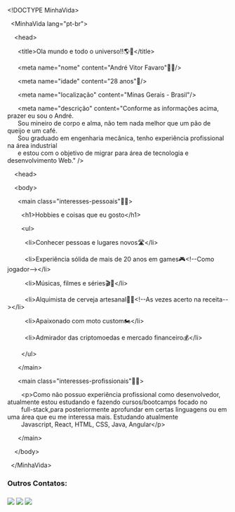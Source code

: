 &lt;!DOCTYPE MinhaVida&gt;

&nbsp;&nbsp;&lt;MinhaVida lang="pt-br"&gt;

&nbsp;&nbsp;&nbsp;&nbsp;&lt;head&gt;

&nbsp;&nbsp;&nbsp;&nbsp;&nbsp;&nbsp;&lt;title&gt;Ola mundo e todo o universo!!:earth_americas::milky_way:&lt;/title&gt;

&nbsp;&nbsp;&nbsp;&nbsp;&nbsp;&nbsp;&lt;meta name="nome" content="André Vitor Favaro":curly_haired_man:/&gt;

&nbsp;&nbsp;&nbsp;&nbsp;&nbsp;&nbsp;&lt;meta name="idade" content="28 anos":birthday:/&gt;

&nbsp;&nbsp;&nbsp;&nbsp;&nbsp;&nbsp;&lt;meta name="localização" content="Minas Gerais - Brasil"/&gt;

&nbsp;&nbsp;&nbsp;&nbsp;&nbsp;&nbsp;&lt;meta name="descrição" content="Conforme as informações acima, prazer eu sou o André.  
&nbsp;&nbsp;&nbsp;&nbsp;&nbsp;&nbsp;Sou mineiro de corpo e alma, não tem nada melhor que um pão de queijo e um café.  
&nbsp;&nbsp;&nbsp;&nbsp;&nbsp;&nbsp;Sou graduado em engenharia mecânica, tenho experiência profissional na área industrial  
&nbsp;&nbsp;&nbsp;&nbsp;&nbsp;&nbsp;e estou com o objetivo de migrar para área de tecnologia e desenvolvimento Web." /&gt;
  
&nbsp;&nbsp;&nbsp;&nbsp;&lt;head&gt;

&nbsp;&nbsp;&nbsp;&nbsp;&lt;body&gt;

&nbsp;&nbsp;&nbsp;&nbsp;&nbsp;&nbsp;&lt;main class="interesses-pessoais":massage_man:&gt;

&nbsp;&nbsp;&nbsp;&nbsp;&nbsp;&nbsp;&nbsp;&nbsp;&lt;h1&gt;Hobbies e coisas que eu gosto</h1&gt;

&nbsp;&nbsp;&nbsp;&nbsp;&nbsp;&nbsp;&nbsp;&nbsp;&lt;ul&gt;

&nbsp;&nbsp;&nbsp;&nbsp;&nbsp;&nbsp;&nbsp;&nbsp;&nbsp;&nbsp;&lt;li&gt;Conhecer pessoas e lugares novos:motorway:&lt;/li&gt;

&nbsp;&nbsp;&nbsp;&nbsp;&nbsp;&nbsp;&nbsp;&nbsp;&nbsp;&nbsp;&lt;li&gt;Experiência sólida de mais de 20 anos em games:video_game:<!--Como jogador--&gt;&lt;/li&gt;

&nbsp;&nbsp;&nbsp;&nbsp;&nbsp;&nbsp;&nbsp;&nbsp;&nbsp;&nbsp;&lt;li&gt;Músicas, filmes e séries:clapper::musical_score:&lt;/li&gt;

&nbsp;&nbsp;&nbsp;&nbsp;&nbsp;&nbsp;&nbsp;&nbsp;&nbsp;&nbsp;&lt;li&gt;Alquimista de cerveja artesanal:bowl_with_spoon::beer:<!--As vezes acerto na receita--&gt;&lt;/li&gt;

&nbsp;&nbsp;&nbsp;&nbsp;&nbsp;&nbsp;&nbsp;&nbsp;&nbsp;&nbsp;&lt;li&gt;Apaixonado com moto custom:motorcycle:&lt;/li&gt;

&nbsp;&nbsp;&nbsp;&nbsp;&nbsp;&nbsp;&nbsp;&nbsp;&nbsp;&nbsp;&lt;li&gt;Admirador das criptomoedas e mercado financeiro:moneybag:&lt;/li&gt;

&nbsp;&nbsp;&nbsp;&nbsp;&nbsp;&nbsp;&nbsp;&nbsp;&lt;/ul&gt;

&nbsp;&nbsp;&nbsp;&nbsp;&nbsp;&nbsp;&lt;/main&gt;

&nbsp;&nbsp;&nbsp;&nbsp;&nbsp;&nbsp;&lt;main class="interesses-profissionais":man_technologist:&gt;

&nbsp;&nbsp;&nbsp;&nbsp;&nbsp;&nbsp;&nbsp;&nbsp;&lt;p&gt;Como não possuo experiência profissional como desenvolvedor, atualmente estou estudando e fazendo cursos/bootcamps focado no  
&nbsp;&nbsp;&nbsp;&nbsp;&nbsp;&nbsp;&nbsp;&nbsp;full-stack,para posteriormente aprofundar em certas linguagens ou em uma área que eu me interessa mais.
Estudando atualmente   
&nbsp;&nbsp;&nbsp;&nbsp;&nbsp;&nbsp;&nbsp;&nbsp;Javascript, React, HTML, CSS, Java, Angular&lt;/p&gt;

&nbsp;&nbsp;&nbsp;&nbsp;&nbsp;&nbsp;&lt;/main&gt;

&nbsp;&nbsp;&nbsp;&nbsp;&lt;/body&gt;

&nbsp;&nbsp;&lt;/MinhaVida&gt;

<h3> Outros Contatos: <h3>

<div>
<a href="https://instagram.com/andrefavaro80s/" target="_blank"><img src="https://img.shields.io/badge/-Instagram-%23E4405F?style=for-the-badge&logo=instagram&logoColor=white" target="_blank"></a>
<a href = "mailto:andrevitorfavaro@gmail.com"><img src="https://img.shields.io/badge/Gmail-D14836?style=for-the-badge&logo=gmail&logoColor=white" target="_blank"></a>
<a href="https://www.linkedin.com/in/andre-vitor-favaro/" target="_blank"><img src="https://img.shields.io/badge/-LinkedIn-%230077B5?style=for-the-badge&logo=linkedin&logoColor=white" target="_blank"></a>   
</div>
